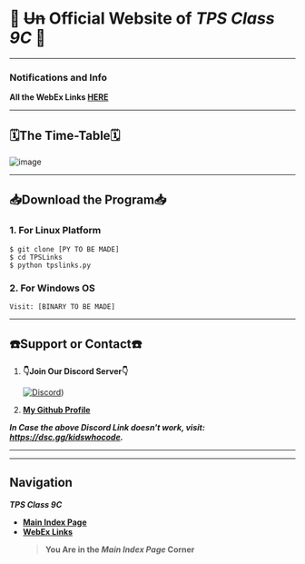 # 🎉 ~~Un~~ Official Website of _TPS Class 9C_ 🎉

---

### Notifications and Info
**All the WebEx Links [HERE](https://v1s1t0r999.github.io/NotCrat/WebEx_Links)**


---

## 🗓️The Time-Table🗓️
						
![image](https://user-images.githubusercontent.com/77138706/122703194-a2882900-d26e-11eb-863c-b1adfa27c2c3.png)


---


## 📥Download the Program📥

### 1. For Linux Platform
```shell
$ git clone [PY TO BE MADE]
$ cd TPSLinks
$ python tpslinks.py
```


### 2. For Windows OS
```shell
Visit: [BINARY TO BE MADE]
```


---



## ☎️Support or Contact☎️ 

1. **👇Join Our Discord Server👇**

   [![Discord](https://discord.com/api/guilds/819085006978023475/embed.png?style=banner3)](dsc.gg/KidsWhoCode))
2. [**My Github Profile**](https://github.com/v1s1t0r999/)

***In Case the above Discord Link doesn't work, visit: <https://dsc.gg/kidswhocode>.***

---
---
## Navigation
***TPS Class 9C***
- [**Main Index Page**](https://v1s1t0r999.github.io/NotCrat/index)
- [**WebEx Links**](https://v1s1t0r999.github.io/NotCrat/WebEx_Links)
    > **You Are in the _Main Index Page_ Corner**

